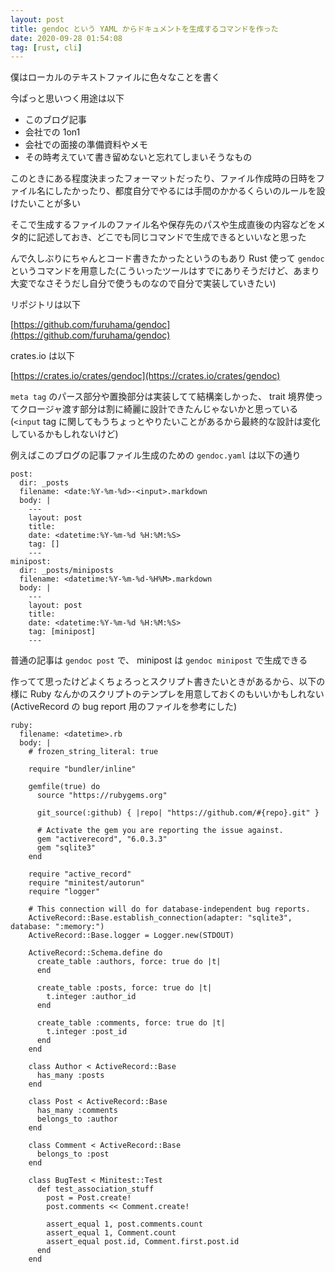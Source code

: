 ```yaml
---
layout: post
title: gendoc という YAML からドキュメントを生成するコマンドを作った
date: 2020-09-28 01:54:08
tag: [rust, cli]
---
```


僕はローカルのテキストファイルに色々なことを書く

今ぱっと思いつく用途は以下

- このブログ記事
- 会社での 1on1
- 会社での面接の準備資料やメモ
- その時考えていて書き留めないと忘れてしまいそうなもの

このときにある程度決まったフォーマットだったり、ファイル作成時の日時をファイル名にしたかったり、都度自分でやるには手間のかかるくらいのルールを設けたいことが多い

そこで生成するファイルのファイル名や保存先のパスや生成直後の内容などをメタ的に記述しておき、どこでも同じコマンドで生成できるといいなと思った

んで久しぶりにちゃんとコード書きたかったというのもあり Rust 使って `gendoc` というコマンドを用意した(こういったツールはすでにありそうだけど、あまり大変でなさそうだし自分で使うものなので自分で実装していきたい)

リポジトリは以下

[https://github.com/furuhama/gendoc](https://github.com/furuhama/gendoc)

crates.io は以下

[https://crates.io/crates/gendoc](https://crates.io/crates/gendoc)

`meta tag` のパース部分や置換部分は実装してて結構楽しかった、 trait 境界使ってクロージャ渡す部分は割に綺麗に設計できたんじゃないかと思っている(`<input` tag に関してもうちょっとやりたいことがあるから最終的な設計は変化しているかもしれないけど)

例えばこのブログの記事ファイル生成のための `gendoc.yaml` は以下の通り

```
post:
  dir: _posts
  filename: <date:%Y-%m-%d>-<input>.markdown
  body: |
    ---
    layout: post
    title:
    date: <datetime:%Y-%m-%d %H:%M:%S>
    tag: []
    ---
minipost:
  dir: _posts/miniposts
  filename: <datetime:%Y-%m-%d-%H%M>.markdown
  body: |
    ---
    layout: post
    title:
    date: <datetime:%Y-%m-%d %H:%M:%S>
    tag: [minipost]
    ---
```

普通の記事は `gendoc post` で、 minipost は `gendoc minipost` で生成できる

作ってて思ったけどよくちょろっとスクリプト書きたいときがあるから、以下の様に Ruby なんかのスクリプトのテンプレを用意しておくのもいいかもしれない(ActiveRecord の bug report 用のファイルを参考にした)

```
ruby:
  filename: <datetime>.rb
  body: |
    # frozen_string_literal: true

    require "bundler/inline"

    gemfile(true) do
      source "https://rubygems.org"

      git_source(:github) { |repo| "https://github.com/#{repo}.git" }

      # Activate the gem you are reporting the issue against.
      gem "activerecord", "6.0.3.3"
      gem "sqlite3"
    end

    require "active_record"
    require "minitest/autorun"
    require "logger"

    # This connection will do for database-independent bug reports.
    ActiveRecord::Base.establish_connection(adapter: "sqlite3", database: ":memory:")
    ActiveRecord::Base.logger = Logger.new(STDOUT)

    ActiveRecord::Schema.define do
      create_table :authors, force: true do |t|
      end

      create_table :posts, force: true do |t|
        t.integer :author_id
      end

      create_table :comments, force: true do |t|
        t.integer :post_id
      end
    end

    class Author < ActiveRecord::Base
      has_many :posts
    end

    class Post < ActiveRecord::Base
      has_many :comments
      belongs_to :author
    end

    class Comment < ActiveRecord::Base
      belongs_to :post
    end

    class BugTest < Minitest::Test
      def test_association_stuff
        post = Post.create!
        post.comments << Comment.create!

        assert_equal 1, post.comments.count
        assert_equal 1, Comment.count
        assert_equal post.id, Comment.first.post.id
      end
    end
```

